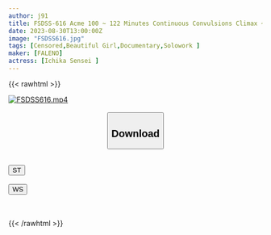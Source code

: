 ```yaml
---
author: j91
title: FSDSS-616 Acme 100 ~ 122 Minutes Continuous Convulsions Climax ~ Ichika Sensei
date: 2023-08-30T13:00:00Z
image: "FSDSS616.jpg"
tags: [Censored,Beautiful Girl,Documentary,Solowork ]
maker: [FALENO]
actress: [Ichika Sensei ]
---
```



{{< rawhtml >}}

<div class="video" data-videoid="QDrjV6e9AZHgz7">
    <a href="javascript:;">
        <img src="https://my.j91.asia/posts/FSDSS616/FSDSS616.jpg" width="WIDTH" height="HEIGHT" alt="FSDSS616.mp4" loading="lazy">
    </a>
</div>

<script type="text/javascript" src="https://j91.asia/asset/on-demand-st.js"></script>

<br>
  <link rel="stylesheet" href="https://j91.asia/asset/bs5.css">
  
  <center>
  <button class="btn btn-primary" type="button" data-bs-toggle="collapse" data-bs-target=".multi-collapse" aria-expanded="false" aria-controls="multiCollapseExample1 multiCollapseExample2"><h2>Download</h2></button></center>
</p>
<div class="row">
  <div class="col">
    <div class="collapse multi-collapse" id="multiCollapseExample1">
      <div class="card card-body">
	      	      <br>
<div class="buttons">  
<a href="https://streamtape.to/v/QDrjV6e9AZHgz7"><button class="btn-hover color-3"><i class="fa fa-download"></i> ST</button></a></div>
    </div>
  </div>
</div>
  <div class="col">
    <div class="collapse multi-collapse" id="multiCollapseExample2">
      <div class="card card-body">
	      <br>
<div class="buttons">
    <a href="https://wolfstream.tv/myoqcm0yw1aw"><button class="btn-hover color-9"><i class="fa fa-download"></i> WS</button></a></div>
<br><br>
      </div>
    </div>
  </div>
</div>

{{< /rawhtml >}}